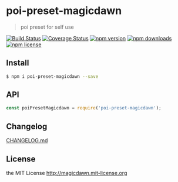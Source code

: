 # poi-preset-magicdawn
> poi preset for self use

[![Build Status](https://img.shields.io/travis/magicdawn/poi-preset-magicdawn.svg?style=flat-square)](https://travis-ci.org/magicdawn/poi-preset-magicdawn)
[![Coverage Status](https://img.shields.io/codecov/c/github/magicdawn/poi-preset-magicdawn.svg?style=flat-square)](https://codecov.io/gh/magicdawn/poi-preset-magicdawn)
[![npm version](https://img.shields.io/npm/v/poi-preset-magicdawn.svg?style=flat-square)](https://www.npmjs.com/package/poi-preset-magicdawn)
[![npm downloads](https://img.shields.io/npm/dm/poi-preset-magicdawn.svg?style=flat-square)](https://www.npmjs.com/package/poi-preset-magicdawn)
[![npm license](https://img.shields.io/npm/l/poi-preset-magicdawn.svg?style=flat-square)](http://magicdawn.mit-license.org)

## Install
```sh
$ npm i poi-preset-magicdawn --save
```

## API
```js
const poiPresetMagicdawn = require('poi-preset-magicdawn');
```

## Changelog
[CHANGELOG.md](CHANGELOG.md)

## License
the MIT License http://magicdawn.mit-license.org